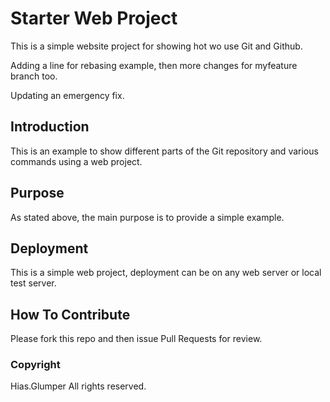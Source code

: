 # Starter Web Project

This is a simple website project for showing hot wo use Git and Github.

Adding a line for rebasing example, then more changes for myfeature branch too.

Updating an emergency fix.

## Introduction

This is an example to show different parts of the Git repository and various commands using a web project.

## Purpose

As stated above, the main purpose is to provide a simple example.

## Deployment

This is a simple web project, deployment can be on any web server or local test server.

## How To Contribute

Please fork this repo and then issue Pull Requests for review.

### Copyright

Hias.Glumper All rights reserved.